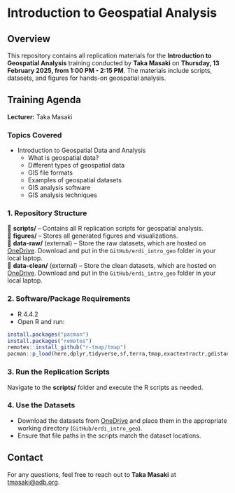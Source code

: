 # **Introduction to Geospatial Analysis**  

## **Overview**  
This repository contains all replication materials for the **Introduction to Geospatial Analysis** training conducted by **Taka Masaki** on **Thursday, 13 February 2025, from 1:00 PM - 2:15 PM**. The materials include scripts, datasets, and figures for hands-on geospatial analysis.  

## **Training Agenda**  

**Lecturer:** Taka Masaki  

### **Topics Covered**  
- Introduction to Geospatial Data and Analysis  
  - What is geospatial data?  
  - Different types of geospatial data  
  - GIS file formats  
  - Examples of geospatial datasets  
  - GIS analysis software  
  - GIS analysis techniques  

### **1. Repository Structure**  

📂 **scripts/** – Contains all R replication scripts for geospatial analysis.  
📂 **figures/** – Stores all generated figures and visualizations.  
📂 **data-raw/** (external) – Store the raw datasets, which are hosted on [OneDrive](https://asiandevbank-my.sharepoint.com/:f:/g/personal/tmasaki_adb_org/EsnOzJDHHPRLqrMdMM0tlAoBALVpAxowUPD7Sdi_pkk4ig?e=26FebT).  Download and put in the `GitHub/erdi_intro_geo` folder in your local laptop.  
📂 **data-clean/** (external) – Store the clean datasets, which are hosted on [OneDrive](https://asiandevbank-my.sharepoint.com/:f:/g/personal/tmasaki_adb_org/EsnOzJDHHPRLqrMdMM0tlAoBALVpAxowUPD7Sdi_pkk4ig?e=26FebT).  Download and put in the `GitHub/erdi_intro_geo` folder in your local laptop.  

### **2. Software/Package Requirements**  
- R 4.4.2
- Open R and run:  
```r  
install.packages("pacman")
install.packages("remotes")
remotes::install_github("r-tmap/tmap")
pacman::p_load(here,dplyr,tidyverse,sf,terra,tmap,exactextractr,gdistance) 
```

### **3. Run the Replication Scripts**  
Navigate to the **scripts/** folder and execute the R scripts as needed.  

### **4. Use the Datasets**  
- Download the datasets from [OneDrive](https://asiandevbank-my.sharepoint.com/:f:/g/personal/tmasaki_adb_org/EsnOzJDHHPRLqrMdMM0tlAoBALVpAxowUPD7Sdi_pkk4ig?e=26FebT) and place them in the appropriate working directory (`GitHub/erdi_intro_geo`).  
- Ensure that file paths in the scripts match the dataset locations.  

## **Contact**  
For any questions, feel free to reach out to **Taka Masaki** at tmasaki@adb.org.  
